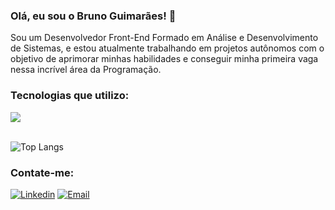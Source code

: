 ### Olá, eu sou o Bruno Guimarães! 👋

Sou um Desenvolvedor Front-End Formado em Análise e Desenvolvimento de Sistemas, e estou atualmente trabalhando em projetos autônomos com o objetivo de aprimorar minhas habilidades e conseguir minha primeira vaga nessa incrível área da Programação.

### Tecnologias que utilizo:

<div>
    <img src="https://skillicons.dev/icons?i=javascript,typescript,react,next,tailwind,mongo,git" />
</div><br/>

![Top Langs](https://github-readme-stats.vercel.app/api/top-langs/?username=brunoguima&hide_progress=true&theme=tokyonight)

### Contate-me:

[![Linkedin](https://skillicons.dev/icons?i=linkedin)](https://www.linkedin.com/in/bruno-guimar%C3%A3es-4b6348209/) 
[![Email](https://skillicons.dev/icons?i=gmail)](mailto:devbrunoguimaraes@gmail.com)
